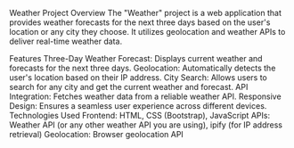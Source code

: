 Weather Project
Overview
The "Weather" project is a web application that provides weather forecasts for the next three days based on the user's location or any city they choose. It utilizes geolocation and weather APIs to deliver real-time weather data.

Features
Three-Day Weather Forecast: Displays current weather and forecasts for the next three days.
Geolocation: Automatically detects the user's location based on their IP address.
City Search: Allows users to search for any city and get the current weather and forecast.
API Integration: Fetches weather data from a reliable weather API.
Responsive Design: Ensures a seamless user experience across different devices.
Technologies Used
Frontend: HTML, CSS (Bootstrap), JavaScript
APIs: Weather API (or any other weather API you are using), ipify (for IP address retrieval)
Geolocation: Browser geolocation API
